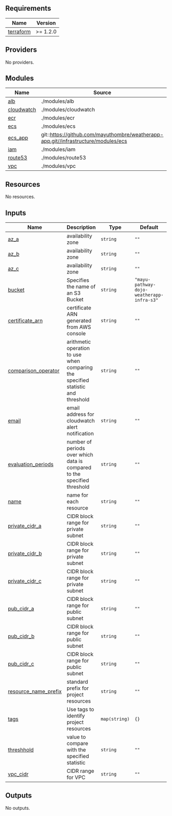 ## Requirements

| Name | Version |
|------|---------|
| <a name="requirement_terraform"></a> [terraform](#requirement\_terraform) | >= 1.2.0 |

## Providers

No providers.

## Modules

| Name | Source | Version |
|------|--------|---------|
| <a name="module_alb"></a> [alb](#module\_alb) | ./modules/alb | n/a |
| <a name="module_cloudwatch"></a> [cloudwatch](#module\_cloudwatch) | ./modules/cloudwatch | n/a |
| <a name="module_ecr"></a> [ecr](#module\_ecr) | ./modules/ecr | n/a |
| <a name="module_ecs"></a> [ecs](#module\_ecs) | ./modules/ecs | n/a |
| <a name="module_ecs_app"></a> [ecs\_app](#module\_ecs\_app) | git::https://github.com/mayuthombre/weatherapp-app.git//infrastructure/modules/ecs | master |
| <a name="module_iam"></a> [iam](#module\_iam) | ./modules/iam | n/a |
| <a name="module_route53"></a> [route53](#module\_route53) | ./modules/route53 | n/a |
| <a name="module_vpc"></a> [vpc](#module\_vpc) | ./modules/vpc | n/a |

## Resources

No resources.

## Inputs

| Name | Description | Type | Default | Required |
|------|-------------|------|---------|:--------:|
| <a name="input_az_a"></a> [az\_a](#input\_az\_a) | availability zone | `string` | `""` | no |
| <a name="input_az_b"></a> [az\_b](#input\_az\_b) | availability zone | `string` | `""` | no |
| <a name="input_az_c"></a> [az\_c](#input\_az\_c) | availability zone | `string` | `""` | no |
| <a name="input_bucket"></a> [bucket](#input\_bucket) | Specifies the name of an S3 Bucket | `string` | `"mayu-pathway-dojo-weatherapp-infra-s3"` | no |
| <a name="input_certificate_arn"></a> [certificate\_arn](#input\_certificate\_arn) | certificate ARN generated from AWS console | `string` | `""` | no |
| <a name="input_comparison_operator"></a> [comparison\_operator](#input\_comparison\_operator) | arithmetic operation to use when comparing the specified statistic and threshold | `string` | `""` | no |
| <a name="input_email"></a> [email](#input\_email) | email address for cloudwatch alert notification | `string` | `""` | no |
| <a name="input_evaluation_periods"></a> [evaluation\_periods](#input\_evaluation\_periods) | number of periods over which data is compared to the specified threshold | `string` | `""` | no |
| <a name="input_name"></a> [name](#input\_name) | name for each resource | `string` | `""` | no |
| <a name="input_private_cidr_a"></a> [private\_cidr\_a](#input\_private\_cidr\_a) | CIDR block range for private subnet | `string` | `""` | no |
| <a name="input_private_cidr_b"></a> [private\_cidr\_b](#input\_private\_cidr\_b) | CIDR block range for private subnet | `string` | `""` | no |
| <a name="input_private_cidr_c"></a> [private\_cidr\_c](#input\_private\_cidr\_c) | CIDR block range for private subnet | `string` | `""` | no |
| <a name="input_pub_cidr_a"></a> [pub\_cidr\_a](#input\_pub\_cidr\_a) | CIDR block range for public subnet | `string` | `""` | no |
| <a name="input_pub_cidr_b"></a> [pub\_cidr\_b](#input\_pub\_cidr\_b) | CIDR block range for public subnet | `string` | `""` | no |
| <a name="input_pub_cidr_c"></a> [pub\_cidr\_c](#input\_pub\_cidr\_c) | CIDR block range for public subnet | `string` | `""` | no |
| <a name="input_resource_name_prefix"></a> [resource\_name\_prefix](#input\_resource\_name\_prefix) | standard prefix for project resources | `string` | `""` | no |
| <a name="input_tags"></a> [tags](#input\_tags) | Use tags to identify project resources | `map(string)` | `{}` | no |
| <a name="input_threshhold"></a> [threshhold](#input\_threshhold) | value to compare with the specified statistic | `string` | `""` | no |
| <a name="input_vpc_cidr"></a> [vpc\_cidr](#input\_vpc\_cidr) | CIDR range for VPC | `string` | `""` | no |

## Outputs

No outputs.
